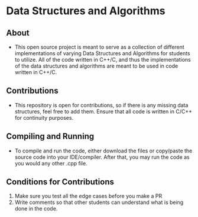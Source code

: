 # Data Structures and Algorithms

## About
* This open source project is meant to serve as a collection of different implementations of varying Data Structures and Algorithms for students to utilize. All of the  code written in C++/C, and thus the implementations of the data structures and algorithms are meant to be used in code written in C++/C.

## Contributions
* This repository is open for contributions, so if there is any missing data structures, feel free to add them. Ensure that all code is written in C/C++ for continuity purposes.


## Compiling and Running
* To compile and run the code, either download the files or copy/paste the source code into your IDE/compiler. After that, you may run the code as you would any other .cpp file.

## Conditions for Contributions
1. Make sure you test all the edge cases before you make a PR
2. Write comments so that other students can understand what is being done in the code.
